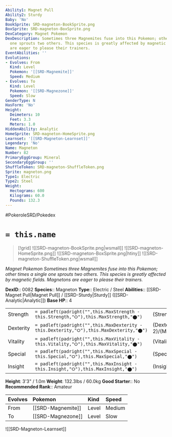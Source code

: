 ```yaml
---
Ability1: Magnet Pull
Ability2: Sturdy
Baby: 'No'
BookSprite: SRD-magneton-BookSprite.png
BoxSprite: SRD-magneton-BoxSprite.png
DexCategory: Magnet Pokemon
DexDescription: Sometimes three Magnemites fuse into this Pokemon; other times a single
  one sprouts two others. This species is greatly affected by magnetic fields. Magnetons
  are eager to please their trainers.
EventAbilities: ''
Evolutions:
- Evolves: From
  Kind: Level
  Pokemon: '[[SRD-Magnemite]]'
  Speed: Medium
- Evolves: To
  Kind: Level
  Pokemon: '[[SRD-Magnezone]]'
  Speed: Slow
GenderType: N
HasForm: 'No'
Height:
  Deimeters: 10
  Feet: 3.3
  Meters: 1.0
HiddenAbility: Analytic
HomeSprite: SRD-magneton-HomeSprite.png
Learnset: '[[SRD-Magneton-Learnset]]'
Legendary: 'No'
Name: Magneton
Number: 82
PrimaryEggGroup: Mineral
SecondaryEggGroup: ''
ShuffleToken: SRD-magneton-ShuffleToken.png
Sprite: magneton.png
Type1: Electric
Type2: Steel
Weight:
  Hectograms: 600
  Kilograms: 60.0
  Pounds: 132.3
---
```


#PokeroleSRD/Pokedex

# `= this.name`

> [!grid]
> ![[SRD-magneton-BookSprite.png|wsmall]]
> ![[SRD-magneton-HomeSprite.png]]
> ![[SRD-magneton-BoxSprite.png|htiny]]
> ![[SRD-magneton-ShuffleToken.png|wsmall]]


*Magnet Pokemon*
*Sometimes three Magnemites fuse into this Pokemon; other times a single one sprouts two others. This species is greatly affected by magnetic fields. Magnetons are eager to please their trainers.*

**DexID**:: 0082
**Species**:: Magneton
**Type**:: Electric / Steel
**Abilities**:: [[SRD-Magnet Pull|Magnet Pull]] / [[SRD-Sturdy|Sturdy]] ([[SRD-Analytic|Analytic]])
**Base HP**:: 4

|           |                                                                                        |                                          |
| --------- | -------------------------------------------------------------------------------------- | ---------------------------------------- |
| Strength  | `= padleft(padright("",this.MaxStrength - this.Strength,"⭘"),this.MaxStrength,"⬤")`    | (Strength::2)/(MaxStrength::4)   |
| Dexterity | `= padleft(padright("",this.MaxDexterity - this.Dexterity,"⭘"),this.MaxDexterity,"⬤")` | (Dexterity:: 2)/(MaxDexterity::5) |
| Vitality  | `= padleft(padright("",this.MaxVitality - this.Vitality,"⭘"),this.MaxVitality,"⬤")`    | (Vitality::3)/(MaxVitality::6)   |
| Special   | `= padleft(padright("",this.MaxSpecial - this.Special,"⭘"),this.MaxSpecial,"⬤")`       | (Special::3)/(MaxSpecial::7)     |
| Insight   | `= padleft(padright("",this.MaxInsight - this.Insight,"⭘"),this.MaxInsight,"⬤")`       | (Insight::2)/(MaxInsight::6)     |

**Height**: 3'3" / 1.0m
**Weight**: 132.3lbs / 60.0kg
**Good Starter**:: No
**Recommended Rank**:: Amateur

| Evolves   | Pokemon           | Kind   | Speed   |
|:----------|:------------------|:-------|:--------|
| From      | [[SRD-Magnemite]] | Level  | Medium  |
| To        | [[SRD-Magnezone]] | Level  | Slow    |

![[SRD-Magneton-Learnset]]